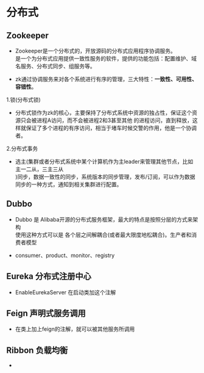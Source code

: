# 分布式

## Zookeeper
- Zookeeper是一个分布式的，开放源码的分布式应用程序协调服务。  
  是一个为分布式应用提供一致性服务的软件，提供的功能包括：配置维护、域名服务、分布式同步、组服务等。
 
- zk通过协调服务来对各个系统进行有序的管理，三大特性：**一致性、可用性、容错性**。

 1.锁(分布式锁)
-  分布式锁作为zk的核心，主要保持了分布式系统中资源的独占性，保证这个资源只会被进程A访问，而不会被进程2和3甚至其他
   的进程访问，直到释放，这样就保证了多个进程的有序访问，相当于堵车时候交警的作用，他是一个协调者。
 
 2.分布式事务
-  选主(集群或者分布式系统中某个计算机作为主leader来管理其他节点，比如主一二从，三主三从  
   )同步，数据一致性的同步，系统版本的同步管理，发布/订阅，可以作为数据同步的一种方式，通知到相关集群进行配置。
 
## Dubbo
- Dubbo 是 Alibaba开源的分布式服务框架，最大的特点是按照分层的方式来架构  
  使用这种方式可以是 各个层之间解耦合(或者最大限度地松耦合)。生产者和消费者模型
    
- consumer、product、monitor、registry

## Eureka 分布式注册中心
- EnableEurekaServer 在启动类加这个注解


## Feign 声明式服务调用
- 在类上加上feign的注解，就可以被其他服务所调用


## Ribbon 负载均衡
-